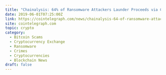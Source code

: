 ```yaml
---
title: "Chainalysis: 64% of Ransomware Attackers Launder Proceeds via Crypto Exchanges"
date: 2019-06-01T07:25:00Z
link: https://cointelegraph.com/news/chainalysis-64-of-ransomware-attackers-launder-proceeds-via-crypto-exchanges?utm_medium=RSS&utm_source=hune
site: cointelegraph.com
topic: crypto
category:
  - Bitcoin Scams
  - Cryptocurrency Exchange
  - Ransomware
  - Crimes
  - Cryptocurrencies
  - Blockchain News
draft: false
---
```

